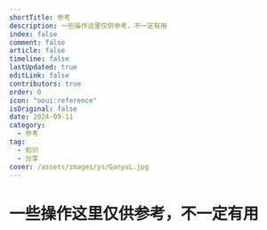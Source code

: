 ```yaml
---
shortTitle: 参考
description: 一些操作这里仅供参考，不一定有用
index: false
comment: false
article: false
timeline: false
lastUpdated: true
editLink: false
contributors: true
order: 0
icon: "ooui:reference"
isOriginal: false
date: 2024-09-11
category:
  - 参考
tag:
  - 知识
  - 分享
cover: /assets/images/ys/GanyuL.jpg
---
```


# 一些操作这里仅供参考，不一定有用

<Catalog />